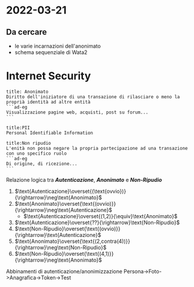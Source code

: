 # 2022-03-21
## Da cercare
- le varie incarnazioni dell'anonimato
- schema sequenziale di Wata2

# Internet Security
````ad-def
title: Anonimato
Diritto dell'iniziatore di una transazione di rilasciare o meno la proprià identità ad altre entità
```ad-eg
Visualizzazione pagine web, acquisti, post su forum...
```
````

```ad-def
title:PII
Personal Identifiable Information
```

````ad-def
title:Non ripudio
L'enità non possa negare la propria partecipazione ad una transazione con uno specifico ruolo
```ad-eg
Di origine, di ricezione...
```
````

Relazione logica tra ***Autenticazione***, ***Anonimato*** e ***Non-Ripudio***
1. $\text{Autenticazione}\overset{(\text{ovvio})}{\rightarrow}\neg\text{Anonimato}$ 
2. $\text{Anonimato}\overset{\text{(ovvio)}}{\rightarrow}\neg\text{Autenticazione}$
	- $\text{Autenticazione}\overset{(1,2)}{\equiv}\text{Anonimato}$
3. $\text{Autenticazione}\overset{??}{\rightarrow}\text{Non-Ripudio}$
4. $\text{Non-Ripudio}\overset{\text{(ovvio)}}{\rightarrow}\text{Autenticazione}$
5. $\text{Anonimato}\overset{\text{(2,contra(4))}}{\rightarrow}\neg\text{Non-Ripudio}$
6. $\text{Non-Ripudio}\overset{\text{(4,1)}}{\rightarrow}\neg\text{Anonimato}$

Abbinamenti di autenticazione/anonimizzazione
Persona->Foto->Anagrafica->Token->Test

